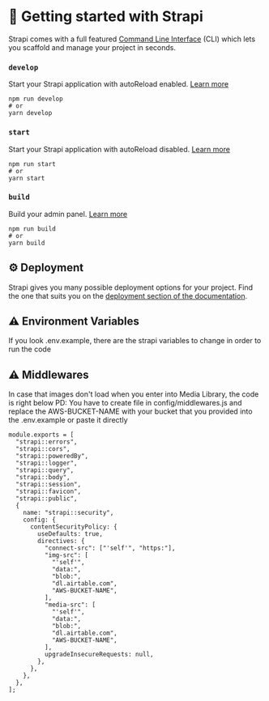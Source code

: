 # 🚀 Getting started with Strapi

Strapi comes with a full featured [Command Line Interface](https://docs.strapi.io/developer-docs/latest/developer-resources/cli/CLI.html) (CLI) which lets you scaffold and manage your project in seconds.

### `develop`

Start your Strapi application with autoReload enabled. [Learn more](https://docs.strapi.io/developer-docs/latest/developer-resources/cli/CLI.html#strapi-develop)

```
npm run develop
# or
yarn develop
```

### `start`

Start your Strapi application with autoReload disabled. [Learn more](https://docs.strapi.io/developer-docs/latest/developer-resources/cli/CLI.html#strapi-start)

```
npm run start
# or
yarn start
```

### `build`

Build your admin panel. [Learn more](https://docs.strapi.io/developer-docs/latest/developer-resources/cli/CLI.html#strapi-build)

```
npm run build
# or
yarn build
```

## ⚙️ Deployment

Strapi gives you many possible deployment options for your project. Find the one that suits you on the [deployment section of the documentation](https://docs.strapi.io/developer-docs/latest/setup-deployment-guides/deployment.html).


## ⚠ Environment Variables

If you look .env.example, there are the strapi variables to change in order to run the code


## ⚠ Middlewares

In case that images don't load when you enter into Media Library, the code is right below
PD: You have to create file in config/middlewares.js and replace the AWS-BUCKET-NAME with your bucket that you provided into the .env.example or paste it directly

```
module.exports = [
  "strapi::errors",
  "strapi::cors",
  "strapi::poweredBy",
  "strapi::logger",
  "strapi::query",
  "strapi::body",
  "strapi::session",
  "strapi::favicon",
  "strapi::public",
  {
    name: "strapi::security",
    config: {
      contentSecurityPolicy: {
        useDefaults: true,
        directives: {
          "connect-src": ["'self'", "https:"],
          "img-src": [
            "'self'",
            "data:",
            "blob:",
            "dl.airtable.com",
            "AWS-BUCKET-NAME",
          ],
          "media-src": [
            "'self'",
            "data:",
            "blob:",
            "dl.airtable.com",
            "AWS-BUCKET-NAME",
          ],
          upgradeInsecureRequests: null,
        },
      },
    },
  },
];

```
